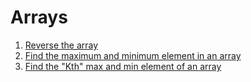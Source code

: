 # Arrays
  1. [Reverse the array]( 450-dsa/Array/reverseTheArray.java )
  2. [Find the maximum and minimum element in an array](450-dsa/Array/maxMin.java)
  3. [Find the "Kth" max and min element of an array](450-dsa/Array/kthMaxMin.java)
